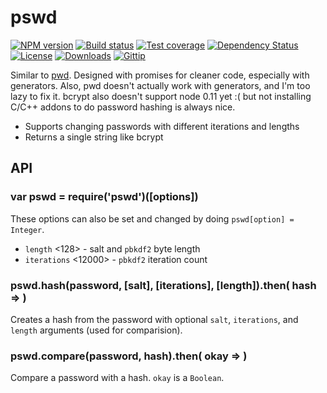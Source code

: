 # pswd

[![NPM version][npm-image]][npm-url]
[![Build status][travis-image]][travis-url]
[![Test coverage][coveralls-image]][coveralls-url]
[![Dependency Status][david-image]][david-url]
[![License][license-image]][license-url]
[![Downloads][downloads-image]][downloads-url]
[![Gittip][gittip-image]][gittip-url]

Similar to [pwd](https://github.com/visionmedia/node-pwd).
Designed with promises for cleaner code, especially with generators.
Also, pwd doesn't actually work with generators, and I'm too lazy to fix it.
bcrypt also doesn't support node 0.11 yet :( but not installing C/C++ addons
  to do password hashing is always nice.

- Supports changing passwords with different iterations and lengths
- Returns a single string like bcrypt

## API

### var pswd = require('pswd')([options])

These options can also be set and changed by doing `pswd[option] = Integer`.

- `length` <128> - salt and `pbkdf2` byte length
- `iterations` <12000> - `pbkdf2` iteration count

### pswd.hash(password, [salt], [iterations], [length]).then( hash => )

Creates a hash from the password with optional `salt`, `iterations`, and `length` arguments (used for comparision).

### pswd.compare(password, hash).then( okay => )

Compare a password with a hash. `okay` is a `Boolean`.

[npm-image]: https://img.shields.io/npm/v/pswd.svg?style=flat-square
[npm-url]: https://npmjs.org/package/pswd
[github-tag]: http://img.shields.io/github/tag/thenables/pswd.svg?style=flat-square
[github-url]: https://github.com/thenables/pswd/tags
[travis-image]: https://img.shields.io/travis/thenables/pswd.svg?style=flat-square
[travis-url]: https://travis-ci.org/thenables/pswd
[coveralls-image]: https://img.shields.io/coveralls/thenables/pswd.svg?style=flat-square
[coveralls-url]: https://coveralls.io/r/thenables/pswd?branch=master
[david-image]: http://img.shields.io/david/thenables/pswd.svg?style=flat-square
[david-url]: https://david-dm.org/thenables/pswd
[license-image]: http://img.shields.io/npm/l/pswd.svg?style=flat-square
[license-url]: LICENSE
[downloads-image]: http://img.shields.io/npm/dm/pswd.svg?style=flat-square
[downloads-url]: https://npmjs.org/package/pswd
[gittip-image]: https://img.shields.io/gittip/jonathanong.svg?style=flat-square
[gittip-url]: https://www.gittip.com/jonathanong/
